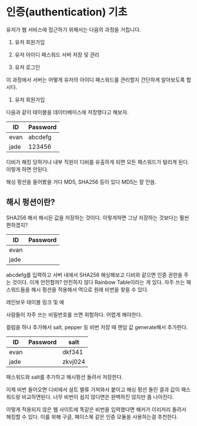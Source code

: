 # 인증(authentication) 기초

유저가 웹 서비스에 접근하기 위해서는 다음의 과정을 거칩니다.

1. 유저 회원가입

2. 유저 아이디 패스워드 서버 저장 및 관리

3. 유저 로그인



이 과정에서 서버는 어떻게 유저의 아이디 패스워드를 관리할지 간단하게 알아보도록 합시다.



1. 유저 회원가입

다음과 같이 테이블을 데이터베이스에 저장했다고 해보자.

| ID   | Password |
| ---- | -------- |
| evan | abcdefg  |
| jade | 123456   |



디비가 해킹 당하거나 내부 직원이 디비를 유출하게 되면 모든 패스워드가 털리게 된다. 이렇게 하면 안된다.



해싱 펑션을 들어봤을 거다 MD5, SHA256  등이 있다 MD5는 잘 안씀. 



## 해시 펑션이란?



SHA256  해서 해시된 값을 저장하는 것이다. 이렇게하면 그냥 저장하는 것보다는 훨씬 편하겠지?

| ID   | Password |
| ---- | -------- |
| evan |          |
| jade |          |



abcdefg를 입력하고 서버 내에서 SHA256  해싱해보고 디비와 같으면 인증 권한을 주는 것이다. 이게 안전할까? 안전하지 않다 Rainbow Table이라는 게 있다. 자주 쓰는 패스워드들을 해시 펑션을 적용해서 역으로 원래 비번을 찾을 수 있다. 

레인보우 테이블 링크 및 예

사람들이 자주 쓰는 비밀번호를 쓰면 위험하다. 어렵게 해야한다.

컬럼을 하나 추가해서 salt, pepper 등 비번 저장 때 랜덤 값 generate해서 추가한다.

| ID   | Password | salt    |
| ---- | -------- | ------- |
| evan |          | dkf341  |
| jade |          | zkvj024 |



패스워드와 salt를 추가하고 해시펑션 돌려서 저장한다.

이제 비번 들어오면 디비에서 설트 밸류 가져와서 붙이고 해싱 펑션 돌린 결과 값이 패스워드랑 비교하면된다. 너무 비번이 쉽지 않다면은 완벽하진 않지만 좀 나아진다.



이렇게 적용되지 않은 웹 사이트에 똑같은 비번을 입력했다면 해커가 이리저리 돌려서 해킹할 수 있다. 이를 위해 구글, 페이스북 같은 인증 모듈을 사용하는걸 추천한다.